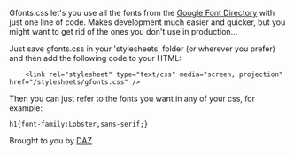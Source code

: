 Gfonts.css let's you use all the fonts from the [Google Font Directory](http://code.google.com/webfonts) with just one line of code. Makes development much easier and quicker, but you might want to get rid of the ones you don't use in production...

Just save gfonts.css in your 'stylesheets' folder (or wherever you prefer) and then add the following code to your HTML:

        <link rel="stylesheet" type="text/css" media="screen, projection" href="/stylesheets/gfonts.css" /> 

Then you can just refer to the fonts you want in any of your css, for example:

    h1{font-family:Lobster,sans-serif;}
    
Brought to you by [DAZ](http://dazzl.co.uk)
